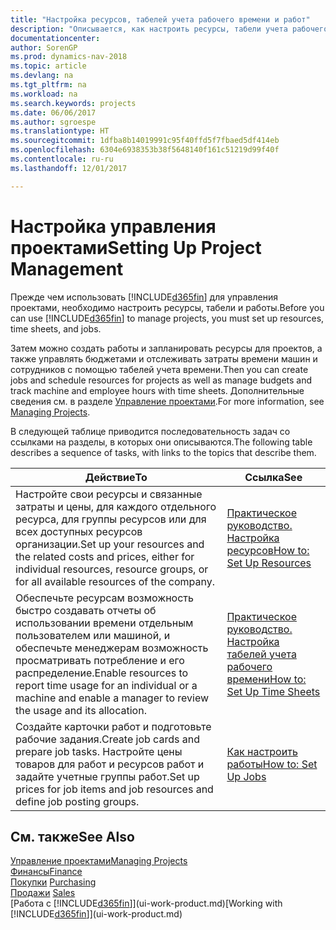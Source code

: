 ```yaml
---
title: "Настройка ресурсов, табелей учета рабочего времени и работ"
description: "Описывается, как настроить ресурсы, табели учета рабочего времени и работы для управления проектами."
documentationcenter: 
author: SorenGP
ms.prod: dynamics-nav-2018
ms.topic: article
ms.devlang: na
ms.tgt_pltfrm: na
ms.workload: na
ms.search.keywords: projects
ms.date: 06/06/2017
ms.author: sgroespe
ms.translationtype: HT
ms.sourcegitcommit: 1dfba8b14019991c95f40ffd5f7fbaed5df414eb
ms.openlocfilehash: 6304e6938353b38f5648140f161c51219d99f40f
ms.contentlocale: ru-ru
ms.lasthandoff: 12/01/2017

---
```

# <a name="setting-up-project-management"></a><span data-ttu-id="1f96a-103">Настройка управления проектами</span><span class="sxs-lookup"><span data-stu-id="1f96a-103">Setting Up Project Management</span></span>
<span data-ttu-id="1f96a-104">Прежде чем использовать [!INCLUDE[d365fin](includes/d365fin_md.md)] для управления проектами, необходимо настроить ресурсы, табели и работы.</span><span class="sxs-lookup"><span data-stu-id="1f96a-104">Before you can use [!INCLUDE[d365fin](includes/d365fin_md.md)] to manage projects, you must set up resources, time sheets, and jobs.</span></span>

<span data-ttu-id="1f96a-105">Затем можно создать работы и запланировать ресурсы для проектов, а также управлять бюджетами и отслеживать затраты времени машин и сотрудников с помощью табелей учета времени.</span><span class="sxs-lookup"><span data-stu-id="1f96a-105">Then you can create jobs and schedule resources for projects as well as manage budgets and track machine and employee hours with time sheets.</span></span> <span data-ttu-id="1f96a-106">Дополнительные сведения см. в разделе [Управление проектами](projects-manage-projects.md).</span><span class="sxs-lookup"><span data-stu-id="1f96a-106">For more information, see [Managing Projects](projects-manage-projects.md).</span></span>  

<span data-ttu-id="1f96a-107">В следующей таблице приводится последовательность задач со ссылками на разделы, в которых они описываются.</span><span class="sxs-lookup"><span data-stu-id="1f96a-107">The following table describes a sequence of tasks, with links to the topics that describe them.</span></span>

| <span data-ttu-id="1f96a-108">Действие</span><span class="sxs-lookup"><span data-stu-id="1f96a-108">To</span></span> | <span data-ttu-id="1f96a-109">Ссылка</span><span class="sxs-lookup"><span data-stu-id="1f96a-109">See</span></span> |
| --- | --- |
| <span data-ttu-id="1f96a-110">Настройте свои ресурсы и связанные затраты и цены, для каждого отдельного ресурса, для группы ресурсов или для всех доступных ресурсов организации.</span><span class="sxs-lookup"><span data-stu-id="1f96a-110">Set up your resources and the related costs and prices, either for individual resources, resource groups, or for all available resources of the company.</span></span> |[<span data-ttu-id="1f96a-111">Практическое руководство. Настройка ресурсов</span><span class="sxs-lookup"><span data-stu-id="1f96a-111">How to: Set Up Resources</span></span>](projects-how-setup-resources.md) |
| <span data-ttu-id="1f96a-112">Обеспечьте ресурсам возможность быстро создавать отчеты об использовании времени отдельным пользователем или машиной, и обеспечьте менеджерам возможность просматривать потребление и его распределение.</span><span class="sxs-lookup"><span data-stu-id="1f96a-112">Enable resources to report time usage for an individual or a machine and enable a manager to review the usage and its allocation.</span></span> |[<span data-ttu-id="1f96a-113">Практическое руководство. Настройка табелей учета рабочего времени</span><span class="sxs-lookup"><span data-stu-id="1f96a-113">How to: Set Up Time Sheets</span></span>](projects-how-setup-time-sheets.md) |
| <span data-ttu-id="1f96a-114">Создайте карточки работ и подготовьте рабочие задания.</span><span class="sxs-lookup"><span data-stu-id="1f96a-114">Create job cards and prepare job tasks.</span></span> <span data-ttu-id="1f96a-115">Настройте цены товаров для работ и ресурсов работ и задайте учетные группы работ.</span><span class="sxs-lookup"><span data-stu-id="1f96a-115">Set up prices for job items and job resources and define job posting groups.</span></span> |[<span data-ttu-id="1f96a-116">Как настроить работы</span><span class="sxs-lookup"><span data-stu-id="1f96a-116">How to: Set Up Jobs</span></span>](projects-how-setup-jobs.md) |

## <a name="see-also"></a><span data-ttu-id="1f96a-117">См. также</span><span class="sxs-lookup"><span data-stu-id="1f96a-117">See Also</span></span>
[<span data-ttu-id="1f96a-118">Управление проектами</span><span class="sxs-lookup"><span data-stu-id="1f96a-118">Managing Projects</span></span>](projects-manage-projects.md)  
[<span data-ttu-id="1f96a-119">Финансы</span><span class="sxs-lookup"><span data-stu-id="1f96a-119">Finance</span></span>](finance.md)  
<span data-ttu-id="1f96a-120">[Покупки](purchasing-manage-purchasing.md)       </span><span class="sxs-lookup"><span data-stu-id="1f96a-120">[Purchasing](purchasing-manage-purchasing.md)       </span></span>  
<span data-ttu-id="1f96a-121">[Продажи](sales-manage-sales.md)   </span><span class="sxs-lookup"><span data-stu-id="1f96a-121">[Sales](sales-manage-sales.md)   </span></span>  
<span data-ttu-id="1f96a-122">[Работа с [!INCLUDE[d365fin](includes/d365fin_md.md)]](ui-work-product.md)</span><span class="sxs-lookup"><span data-stu-id="1f96a-122">[Working with [!INCLUDE[d365fin](includes/d365fin_md.md)]](ui-work-product.md)</span></span>  

